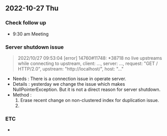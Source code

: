 ## 2022-10-27 Thu

### Check follow up
+ 9:30 am Meeting

### Server shutdown issue
> 2022/10/27 09:53:04 [error] 14760#11748: *38718 no live upstreams while connecting to upstream, client: ..., server: ..., request: "GET / HTTP/2.0", upstream: "http://localhost/", host: "..."
+ Needs : There is a connection issue in operate server.
+ Details : yesterday we change the issue which makes NullPointerException. But it is not a direct reason for server shutdown.
+ Method : 
  1. Erase recent change on non-clustered index for duplication issue.
  2. 
  
### ETC
+ 